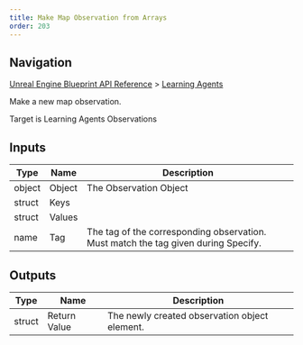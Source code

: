 ```yaml
---
title: Make Map Observation from Arrays
order: 203
---
```

## Navigation

[Unreal Engine Blueprint API Reference](https://dev.epicgames.com/documentation/en-us/unreal-engine/BlueprintAPI) > [Learning Agents](https://dev.epicgames.com/documentation/en-us/unreal-engine/BlueprintAPI/LearningAgents)

Make a new map observation.

Target is Learning Agents Observations

## Inputs

| Type | Name | Description |
| --- | --- | --- |
| object | Object | The Observation Object |
| struct | Keys |  |
| struct | Values |  |
| name | Tag | The tag of the corresponding observation. Must match the tag given during Specify. |

## Outputs

| Type | Name | Description |
| --- | --- | --- |
| struct | Return Value | The newly created observation object element. |
